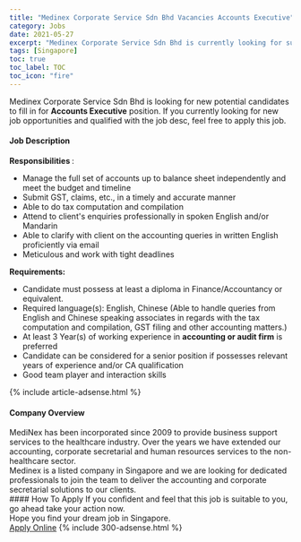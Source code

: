 ```yaml
---
title: "Medinex Corporate Service Sdn Bhd Vacancies Accounts Executive" 
category: Jobs 
date: 2021-05-27 
excerpt: "Medinex Corporate Service Sdn Bhd is currently looking for suitable person to fill in the Accounts Executive which based in Singapore" 
tags: [Singapore] 
toc: true 
toc_label: TOC 
toc_icon: "fire" 
--- 
```


<p>Medinex Corporate Service Sdn Bhd is looking for new potential candidates to fill in for <b>Accounts Executive</b> position. If you currently looking for new job opportunities and qualified with the job desc, feel free to apply this job.
</p><div><div><h4>Job Description</h4></div><div><div><span><div><div><strong>Responsibilities </strong>:</div><ul><li>Manage the&#160;full set of accounts up to balance sheet&#160;independently and meet the budget and timeline</li><li>Submit GST, claims, etc., in a timely and accurate manner</li><li>Able to do tax computation and compilation</li><li>Attend to client's enquiries professionally in spoken English and/or Mandarin&#160;</li><li>Able to clarify with client on the accounting queries in written English proficiently via email</li><li>Meticulous and work with tight deadlines</li></ul><div><strong>Requirements:</strong></div><ul><li>Candidate must possess at least a diploma in Finance/Accountancy or equivalent.</li><li>Required language(s): English, Chinese (Able&#160;to&#160;handle queries from English and&#160;Chinese&#160;speaking&#160;associates in regards with the tax computation and compilation, GST filing&#160;and&#160;other accounting matters.)&#160;</li><li>At least 3 Year(s) of working experience in <strong>accounting or audit firm</strong> is preferred</li><li>Candidate can be considered for a senior position if possesses relevant years of experience and/or CA qualification</li><li>Good team player and interaction skills</li></ul></div></span></div></div></div> 
{% include article-adsense.html %} 
<div><div><h4>Company Overview</h4></div><div><div><span><div><div>
<div>
		MediNex has been incorporated since 2009 to provide business support services to the healthcare industry. Over the years we have extended our accounting, corporate secretarial and human resources services to the non-healthcare sector.&#160;</div>
<div>
		Medinex is a listed company in Singapore and we are looking for dedicated professionals to join the team to deliver the accounting and corporate secretarial solutions to our clients.</div>
</div></div></span></div></div></div> 
#### How To Apply 
If you confident and feel that this job is suitable to you, go ahead take your action now. <br/> 
Hope you find your dream job in Singapore. <br/> 
<a href="https://www.jobstreet.com.my/en/job/accounts-executive-8561269/origin/sg?jobId=jobstreet-sg-job-8561269&" class="btn btn--info" target="_blank" rel="nofollow noopenner">Apply Online</a> 
{% include 300-adsense.html %} 
